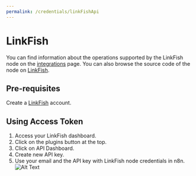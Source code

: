 ```yaml
---
permalink: /credentials/linkFishApi
---
```



# LinkFish
You can find information about the operations supported by the LinkFish node on the [integrations](https://n8n.io/integrations/n8n-nodes-base.linkFish) page. You can also browse the source code of the node on [LinkFish](https://github.com/n8n-io/n8n/tree/master/packages/nodes-base/nodes/LinkFish).

## Pre-requisites

Create a [LinkFish](https://www.linkfish.com/) account.

## Using Access Token

1. Access your LinkFish dashboard.
2. Click on the plugins button at the top.
3. Click on API Dashboard.
4. Create new API key.
5. Use your email and the API key with LinkFish node credentials in n8n.
![Alt Text](https://i.imgur.com/glLRnFW.gif)





